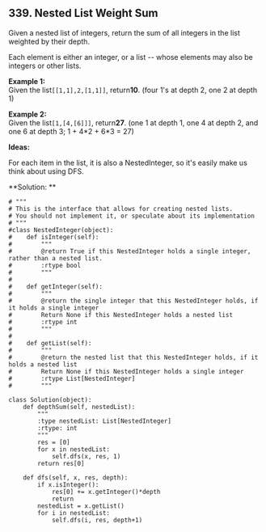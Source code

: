 ## 339. Nested List Weight Sum

Given a nested list of integers, return the sum of all integers in the list weighted by their depth.

Each element is either an integer, or a list -- whose elements may also be integers or other lists.

**Example 1:**  
Given the list`[[1,1],2,[1,1]]`, return**10**. \(four 1's at depth 2, one 2 at depth 1\)

**Example 2:**  
Given the list`[1,[4,[6]]]`, return**27**. \(one 1 at depth 1, one 4 at depth 2, and one 6 at depth 3; 1 + 4\*2 + 6\*3 = 27\)

**Ideas:**

For each item in the list, it is also a NestedInteger, so it's easily make us think about using DFS.

**Solution: **

```
# """
# This is the interface that allows for creating nested lists.
# You should not implement it, or speculate about its implementation
# """
#class NestedInteger(object):
#    def isInteger(self):
#        """
#        @return True if this NestedInteger holds a single integer, rather than a nested list.
#        :rtype bool
#        """
#
#    def getInteger(self):
#        """
#        @return the single integer that this NestedInteger holds, if it holds a single integer
#        Return None if this NestedInteger holds a nested list
#        :rtype int
#        """
#
#    def getList(self):
#        """
#        @return the nested list that this NestedInteger holds, if it holds a nested list
#        Return None if this NestedInteger holds a single integer
#        :rtype List[NestedInteger]
#        """

class Solution(object):
    def depthSum(self, nestedList):
        """
        :type nestedList: List[NestedInteger]
        :rtype: int
        """
        res = [0]
        for x in nestedList:
            self.dfs(x, res, 1)
        return res[0]

    def dfs(self, x, res, depth):
        if x.isInteger():
            res[0] += x.getInteger()*depth
            return
        nestedList = x.getList()
        for i in nestedList:
            self.dfs(i, res, depth+1)
```



